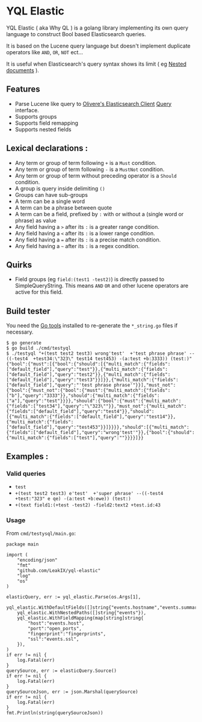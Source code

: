 # YQL Elastic

YQL Elastic ( aka Why QL ) is a golang library implementing its own query language to construct Bool based Elasticsearch queries.

It is based on the Lucene query language but doesn't implement duplicate operators like `AND`, `OR`, `NOT` ect...

It is useful when Elasticsearch's query syntax shows its limit ( eg [Nested documents](https://www.elastic.co/guide/en/elasticsearch/reference/current/nested.html) ).

## Features

- Parse Lucene like query to [Olivere's Elasticsearch Client](https://gopkg.in/olivere/elastic.v7) [Query](https://pkg.go.dev/gopkg.in/olivere/elastic.v7#Query) interface.
- Supports groups
- Supports field remapping
- Supports nested fields


## Lexical declarations :

- Any term or group of term following `+` is a `Must` condition.
- Any term or group of term following `-` is a `MustNot` condition.
- Any term or group of term without preceding operator is a `Should` condition.
- A group is query inside delimiting `()`
- Groups can have sub-groups
- A term can be a single word 
- A term can be a phrase between quote 
- A term can be a field, prefixed by `:` with or without a (single word or phrase) as value
- Any field having a `>` after its `:` is a greater range condition.
- Any field having a `<` after its `:` is a lower range condition.
- Any field having a `=` after its `:` is a precise match condition.
- Any field having a `~` after its `:` is a regex condition.


## Quirks

- Field groups (eg `field:(test1 -test2)`) is directly passed to SimpleQueryString. This means `AND` `OR` 
  and other lucene operators are active for this field.

## Build tester

You need the [Go tools](https://github.com/golang/tools#downloadinstall) installed to re-generate the `*_string.go`
files if necessary.

```shell
$ go generate
$ go build ./cmd/testyql
$ ./testyql "+(test test2 test3) wrong'test'  +'test phrase phrase' --((-test4  +test34:\"323\" test14 test453) -(a:test +b:3333)) (test:)"
{"bool":{"must":[{"bool":{"should":[{"multi_match":{"fields":["default_field"],"query":"test"}},{"multi_match":{"fields":["default_field"],"query":"test2"}},{"multi_match":{"fields":["default_field"],"query":"test3"}}]}},{"multi_match":{"fields":["default_field"],"query":"'test phrase phrase'"}}],"must_not":{"bool":{"must_not":{"bool":{"must":{"multi_match":{"fields":["b"],"query":"3333"}},"should":{"multi_match":{"fields":["a"],"query":"test"}}}},"should":{"bool":{"must":{"multi_match":{"fields":["test34"],"query":"\"323\""}},"must_not":{"multi_match":{"fields":["default_field"],"query":"test4"}},"should":[{"multi_match":{"fields":["default_field"],"query":"test14"}},{"multi_match":{"fields":["default_field"],"query":"test453"}}]}}}},"should":[{"multi_match":{"fields":["default_field"],"query":"wrong'test'"}},{"bool":{"should":{"multi_match":{"fields":["test"],"query":""}}}}]}}
```

## Examples :

### Valid queries

- `test`
- `+(test test2 test3) e'test'  +'super phrase' --((-test4  +test:"323" e qe) -(a:test +b:ewe)) (test:)`
- `+(text field1:(+test -test2) -field2:text2 +test.id:43`

### Usage

From `cmd/testysql/main.go`:

```golang
package main

import (
	"encoding/json"
	"fmt"
	"github.com/LeakIX/yql-elastic"
	"log"
	"os"
)

elasticQuery, err := yql_elastic.Parse(os.Args[1],
    yql_elastic.WithDefaultFields([]string{"events.hostname","events.summary"}),
    yql_elastic.WithNestedPaths([]string{"events"}),
    yql_elastic.WithFieldMapping(map[string]string{
        "host":"events.host",
        "port":"open_ports",
        "fingerprint":"fingerprints",
        "ssl":"events.ssl",
    }),
)
if err != nil {
    log.Fatal(err)
}
querySource, err := elasticQuery.Source()
if err != nil {
    log.Fatal(err)
}
querySourceJson, err := json.Marshal(querySource)
if err != nil {
    log.Fatal(err)
}
fmt.Println(string(querySourceJson))
```
